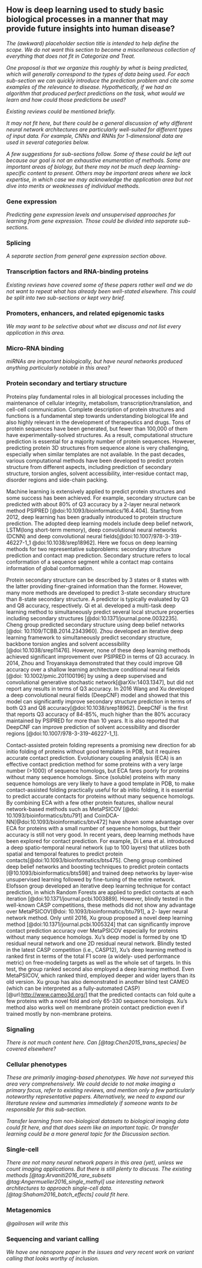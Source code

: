 ## How is deep learning used to study basic biological processes in a manner that may provide future insights into human disease?

*The (awkward) placeholder section title is intended to help define the scope.
We do not want this section to become a miscellaneous collection of everything
that does not fit in Categorize and Treat.*

*One proposal is that we organize this roughly by what is being predicted,
which will generally correspond to the types of data being used.  For each
sub-section we can quickly introduce the prediction problem and cite some
examples of the relevance to disease.  Hypothetically, if we had an algorithm
that produced perfect predictions on the task, what would we learn and how
could those predictions be used?*

*Existing reviews could be mentioned briefly.*

*It may not fit here, but there could be a general discussion of why different
neural network architectures are particularly well-suited for different types
of input data.  For example, CNNs and RNNs for 1-dimensional data are used
in several categories below.*

*A few suggestions for sub-sections follow.  Some of these could be left out
because our goal is not an exhaustive enumeration of methods.  Some
are important areas of biology, but there may not be much deep learning-
specific content to present.  Others may be important areas where we lack
expertise, in which case we may acknowledge the application area but not
dive into merits or weaknesses of individual methods.*

### Gene expression

*Predicting gene expression levels and unsupervised approaches for learning
from gene expression.  Those could be divided into separate sub-sections.*

### Splicing

*A separate section from general gene expression section above.*

### Transcription factors and RNA-binding proteins

*Existing reviews have covered some of these papers rather well and we do not
want to repeat what has already been well-stated elsewhere.  This could
be split into two sub-sections or kept very brief.*

### Promoters, enhancers, and related epigenomic tasks

*We may want to be selective about what we discuss and not list every
application in this area.*

### Micro-RNA binding

*miRNAs are important biologically, but have neural networks produced anything
particularly notable in this area?*

### Protein secondary and tertiary structure

Proteins play fundamental roles in all biological processes including the 
maintenance of cellular integrity, metabolism, transcription/translation, and 
cell-cell communication. Complete description of protein structures and 
functions is a fundamental step towards understanding biological life and 
also highly relevant in the development of therapeutics and drugs. Tons of 
protein sequences have been generated, but fewer than 100,000 of them 
have experimentally-solved structures. As a result, computational structure 
prediction is essential for a majority number of protein sequences. However, 
predicting protein 3D structures from sequence alone is very challenging, 
especially when similar templates are not available. In the past decades, 
various computational methods have been developed to predict protein 
structure from different aspects, including prediction of secondary structure, 
torsion angles, solvent accessibility, inter-residue contact map, disorder 
regions and side-chain packing.

Machine learning is extensively applied to predict protein structures and 
some success has been achieved. For example, secondary structure can be 
predicted with about 80% of Q3 accuracy by a 2-layer neural network 
method PSIPRED [@doi:10.1093/bioinformatics/16.4.404]. Starting from 
2012, deep learning has been gradually introduced to protein structure 
prediction. The adopted deep learning models include deep belief network, 
LSTM(long short-term memory), deep convolutional neural networks (DCNN) 
and deep convolutional neural fields[@doi:10.1007/978-3-319-46227-1_1 
@doi:10.1038/srep18962]. Here we focus on deep learning methods for 
two representative subproblems: secondary structure prediction and 
contact map prediction. Secondary structure refers to local conformation of 
a sequence segment while a contact map contains information of global 
conformation.

Protein secondary structure can be described by 3 states or 8 states with 
the latter providing finer-grained information than the former. However, 
many more methods are developed to predict 3-state secondary structure 
than 8-state secondary structure. A predictor is typically evaluated by Q3 
and Q8 accuracy, respectively. Qi et al. developed a multi-task deep learning 
method to simultaneously predict several local structure properties 
including secondary structures [@doi:10.1371/journal.pone.0032235]. 
Cheng group predicted secondary structure using deep belief networks 
[@doi: 10.1109/TCBB.2014.2343960]. Zhou developed an iterative deep 
learning framework to simultaneously predict secondary structure, 
backbone torsion angles and solvent accessibility 
[@doi:10.1038/srep11476]. However, none of these deep learning methods 
achieved significant improvement over PSIPRED in terms of Q3 accuracy. In 
2014, Zhou and Troyanskaya demonstrated that they could improve Q8 
accuracy over a shallow learning architecture conditional neural fields [@doi: 
10.1002/pmic.201100196] by using a deep supervised and convolutional 
generative stochastic network[@arXiv:1403.1347], but did not report any 
results in terms of Q3 accuracy. In 2016 Wang and Xu developed a deep 
convolutional neural fields (DeepCNF) model and showed that this model 
can significantly improve secondary structure prediction in terms of both Q3 
and Q8 accuracy[@doi:10.1038/srep18962]. DeepCNF is the first that 
reports Q3 accuracy of 84-85%, much higher than the 80% accuracy 
maintained by PSIPRED for more than 10 years. It is also reported that 
DeepCNF can improve prediction of solvent accessibility and disorder 
regions [@doi:10.1007/978-3-319-46227-1_1].

Contact-assisted protein folding represents a promising new direction for ab 
initio folding of proteins without good templates in PDB, but it requires 
accurate contact prediction. Evolutionary coupling analysis (ECA) is an 
effective contact prediction method for some proteins with a very large 
number (>1000) of sequence homologs, but ECA fares poorly for proteins 
without many sequence homologs. Since (soluble) proteins with many 
sequence homologs are very likely to have a good template in PDB, to make 
contact-assisted folding practically useful for ab initio folding, it is essential 
to predict accurate contacts for proteins without many sequence homologs. 
By combining ECA with a few other protein features, shallow neural 
network-based methods such as MetaPSICOV [@doi: 
10.1093/bioinformatics/btu791] and CoinDCA-
NN[@doi:10.1093/bioinformatics/btv472] have shown some advantage 
over ECA for proteins with a small number of sequence homologs, but their 
accuracy is still not very good. In recent years, deep learning methods have 
been explored for contact prediction. For example, Di Lena et al. introduced 
a deep spatio-temporal neural network (up to 100 layers) that utilizes both 
spatial and temporal features to predict protein 
contacts[@doi:10.1093/bioinformatics/bts475]. Cheng group combined 
deep belief networks and boosting techniques to predict protein contacts 
[@10.1093/bioinformatics/bts598] and trained deep networks by layer-wise 
unsupervised learning followed by fine-tuning of the entire network. 
Elofsson group developed an iterative deep learning technique for contact 
prediction, in which Random Forests are applied to predict contacts at each 
iteration [@doi:10.1371/journal.pcbi.1003889]. However, blindly tested in 
the well-known CASP competitions, these methods did not show any 
advantage over MetaPSICOV[@doi: 10.1093/bioinformatics/btu791], a 2-
layer neural network method. Only until 2016, Xu group proposed a novel 
deep learning method [@doi:10.1371/journal.pcbi.1005324] that can 
significantly improve contact prediction accuracy over MetaPSICOV 
especially for proteins without many sequence homologs. Xu’s deep model 
is formed by one 1D residual neural network and one 2D residual neural 
network. Blindly tested in the latest CASP competition (i.e., CASP12), Xu’s 
deep learning method is ranked first in terms of the total F1 score (a widely-
used performance metric) on free-modeling targets as well as the whole set 
of targets. In this test, the group ranked second also employed a deep 
learning method. Even MetaPSICOV, which ranked third, employed deeper 
and wider layers than its old version. Xu group has also demonstrated in 
another blind test CAMEO (which can be interpreted as a fully-automated 
CASP) [@url:http://www.cameo3d.org/] that the predicted contacts can 
fold quite a few proteins with a novel fold and only 65-330 sequence 
homologs. Xu’s method also works well on membrane protein contact 
prediction even if trained mostly by non-membrane proteins.

### Signaling

*There is not much content here.  Can [@tag:Chen2015_trans_species] be covered
elsewhere?*

### Cellular phenotypes

*These are primarily imaging-based phenotypes.  We have not surveyed this area
very comprehensively.  We could decide to not make imaging a primary focus,
refer to existing reviews, and mention only a few particularly noteworthy
representative papers.  Alternatively, we need to expand our literature review
and summaries immediately if someone wants to be responsible for this
sub-section.*

*Transfer learning from non-biological datasets to biological imaging
data could fit here, and that does seem like an important topic.  Or
transfer learning could be a more general topic for the Discussion section.*

### Single-cell

*There are not many neural network papers in this area (yet), unless we count
imaging applications.  But there is still plenty to discuss.  The existing
methods [@tag:Arvaniti2016_rare_subsets @tag:Angermueller2016_single_methyl]
use interesting network architectures to approach single-cell data.
[@tag:Shaham2016_batch_effects] could fit here.*

### Metagenomics

*@gailrosen will write this*

### Sequencing and variant calling

*We have one nanopore paper in the issues and very recent work on variant calling
that looks worthy of inclusion.*
